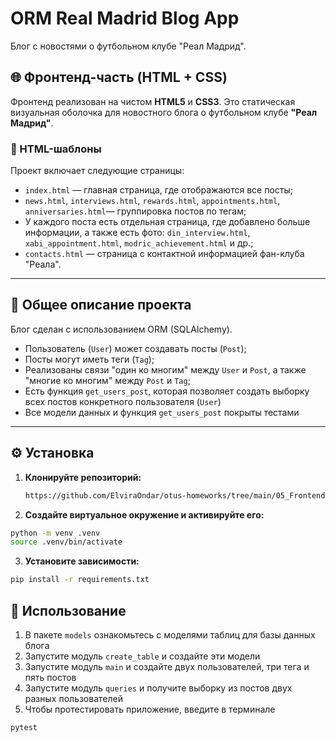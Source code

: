# ORM Real Madrid Blog App

Блог с новостями о футбольном клубе "Реал Мадрид".

## 🌐 Фронтенд-часть (HTML + CSS)

Фронтенд реализован на чистом **HTML5** и **CSS3**. 
Это статическая визуальная оболочка для новостного блога 
о футбольном клубе **"Реал Мадрид"**.

### 📄 HTML-шаблоны

Проект включает следующие страницы:

- `index.html` — главная страница, где отображаются все посты;
- `news.html`, `interviews.html`, `rewards.html`, `appointments.html`, `anniversaries.html`— группировка постов по тегам;
- У каждого поста есть отдельная страница, где добавлено больше информации, а также есть фото: `din_interview.html`, `xabi_appointment.html`, `modric_achievement.html` и др.;
- `contacts.html` — страница с контактной информацией фан-клуба "Реала".

---

## 📌 Общее описание проекта

Блог сделан с использованием ORM (SQLAlchemy).

- Пользователь (`User`) может создавать посты (`Post`);
- Посты могут иметь теги (`Tag`);
- Реализованы связи "один ко многим" между `User` и `Post`, а также "многие ко многим" между `Post` и `Tag`;
- Есть функция `get_users_post`, которая позволяет создать выборку всех постов конкретного пользователя (`User`)
- Все модели данных и функция `get_users_post` покрыты тестами

---

## ⚙️ Установка

1. **Клонируйте репозиторий:**
   ```bash
   https://github.com/ElviraOndar/otus-homeworks/tree/main/05_Frontend
   ```
2. **Создайте виртуальное окружение и активируйте его:**
```bash
python -m venv .venv
source .venv/bin/activate 
```
3. **Установите зависимости:**
```bash
pip install -r requirements.txt
```

## 🚀 Использование
1. В пакете `models` ознакомьтесь с моделями таблиц для базы данных блога
2. Запустите модуль `create_table` и создайте эти модели
3. Запустите модуль `main` и создайте двух пользователей, три тега и пять постов
4. Запустите модуль `queries` и получите выборку из постов двух разных пользователей
5. Чтобы протестировать приложение, введите в терминале 
```bash
pytest
```
